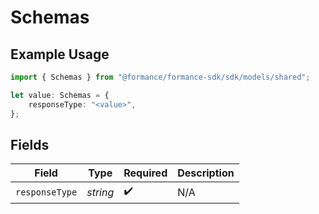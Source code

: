 # Schemas

## Example Usage

```typescript
import { Schemas } from "@formance/formance-sdk/sdk/models/shared";

let value: Schemas = {
    responseType: "<value>",
};
```

## Fields

| Field              | Type               | Required           | Description        |
| ------------------ | ------------------ | ------------------ | ------------------ |
| `responseType`     | *string*           | :heavy_check_mark: | N/A                |